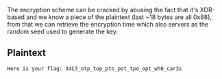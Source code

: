 The encryption scheme can be cracked by abusing the fact that it's XOR-based
and we know a piece of the plaintext (last ~18 bytes are all 0x88), from that
we can retrieve the encryption time which also servers as the random seed used
to generate the key.

## Plaintext
```
Here is your flag: 34C3_otp_top_pto_pot_tpo_opt_wh0_car3s
```
